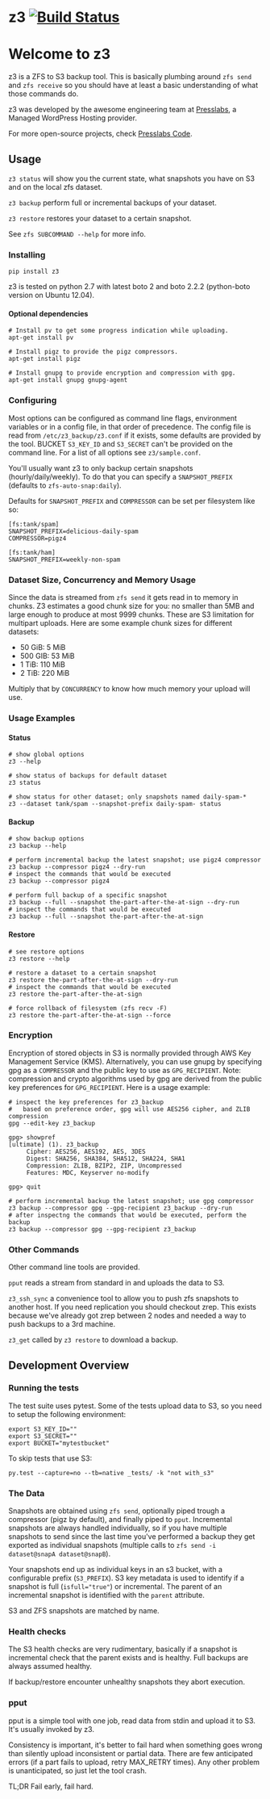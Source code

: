 # z3 [![Build Status](https://travis-ci.org/presslabs/z3.svg)](https://travis-ci.org/presslabs/z3)

# Welcome to z3

z3 is a ZFS to S3 backup tool. This is basically plumbing around `zfs send` and `zfs receive`
so you should have at least a basic understanding of what those commands do.

z3 was developed by the awesome engineering team at [Presslabs](https://www.presslabs.com/), 
a Managed WordPress Hosting provider.

For more open-source projects, check [Presslabs Code](https://www.presslabs.com/code/). 

## Usage
`z3 status` will show you the current state, what snapshots you have on S3 and on the local
zfs dataset.

`z3 backup` perform full or incremental backups of your dataset.

`z3 restore` restores your dataset to a certain snapshot.

See `zfs SUBCOMMAND --help` for more info.

### Installing
`pip install z3`

z3 is tested on python 2.7 with latest boto 2 and boto 2.2.2 (python-boto version on Ubuntu 12.04).

#### Optional dependencies
```
# Install pv to get some progress indication while uploading.
apt-get install pv

# Install pigz to provide the pigz compressors.
apt-get install pigz

# Install gnupg to provide encryption and compression with gpg.
apt-get install gnupg gnupg-agent
```

### Configuring
Most options can be configured as command line flags, environment variables or in a config file,
in that order of precedence.
The config file is read from `/etc/z3_backup/z3.conf` if it exists, some defaults are provided by the tool.
BUCKET `S3_KEY_ID` and `S3_SECRET` can't be provided on the command line.
For a list of all options see `z3/sample.conf`.

You'll usually want z3 to only backup certain snapshots (hourly/daily/weekly).
To do that you can specify a `SNAPSHOT_PREFIX` (defaults to `zfs-auto-snap:daily`).

Defaults for `SNAPSHOT_PREFIX` and `COMPRESSOR` can be set per filesystem like so:
```
[fs:tank/spam]
SNAPSHOT_PREFIX=delicious-daily-spam
COMPRESSOR=pigz4

[fs:tank/ham]
SNAPSHOT_PREFIX=weekly-non-spam
```

### Dataset Size, Concurrency and Memory Usage
Since the data is streamed from `zfs send` it gets read in to memory in chunks.
Z3 estimates a good chunk size for you: no smaller than 5MB and large enough
to produce at most 9999 chunks. These are S3 limitation for multipart uploads.
Here are some example chunk sizes for different datasets:
 * 50 GiB: 5 MiB
 * 500 GIB: 53 MiB
 * 1 TiB: 110 MiB
 * 2 TiB: 220 MiB

Multiply that by `CONCURRENCY` to know how much memory your upload will use.

### Usage Examples

#### Status
```
# show global options
z3 --help

# show status of backups for default dataset
z3 status

# show status for other dataset; only snapshots named daily-spam-*
z3 --dataset tank/spam --snapshot-prefix daily-spam- status
```

#### Backup
```
# show backup options
z3 backup --help

# perform incremental backup the latest snapshot; use pigz4 compressor
z3 backup --compressor pigz4 --dry-run
# inspect the commands that would be executed
z3 backup --compressor pigz4

# perform full backup of a specific snapshot
z3 backup --full --snapshot the-part-after-the-at-sign --dry-run
# inspect the commands that would be executed
z3 backup --full --snapshot the-part-after-the-at-sign
```

#### Restore
```
# see restore options
z3 restore --help

# restore a dataset to a certain snapshot
z3 restore the-part-after-the-at-sign --dry-run
# inspect the commands that would be executed
z3 restore the-part-after-the-at-sign

# force rollback of filesystem (zfs recv -F)
z3 restore the-part-after-the-at-sign --force
```

### Encryption
Encryption of stored objects in S3 is normally provided through AWS Key Management Service (KMS). Alternatively, you can use gnupg by specifying gpg as a `COMPRESSOR` and the public key to use as `GPG_RECIPIENT`. Note: compression and crypto algorithms used by gpg are derived from the public key preferences for `GPG_RECIPIENT`. Here is a usage example:
```
# inspect the key preferences for z3_backup
#   based on preference order, gpg will use AES256 cipher, and ZLIB compression
gpg --edit-key z3_backup

gpg> showpref
[ultimate] (1). z3_backup
     Cipher: AES256, AES192, AES, 3DES
     Digest: SHA256, SHA384, SHA512, SHA224, SHA1
     Compression: ZLIB, BZIP2, ZIP, Uncompressed
     Features: MDC, Keyserver no-modify

gpg> quit

# perform incremental backup the latest snapshot; use gpg compressor
z3 backup --compressor gpg --gpg-recipient z3_backup --dry-run
# after inspectng the commands that would be executed, perform the backup
z3 backup --compressor gpg --gpg-recipient z3_backup
```

### Other Commands
Other command line tools are provided.

`pput` reads a stream from standard in and uploads the data to S3.

`z3_ssh_sync` a convenience tool to allow you to push zfs snapshots to another host.
If you need replication you should checkout zrep. This exists because we've already
got zrep between 2 nodes and needed a way to push backups to a 3rd machine.

`z3_get` called by `z3 restore` to download a backup.

## Development Overview
### Running the tests
The test suite uses pytest.
Some of the tests upload data to S3, so you need to setup the following environment:
```
export S3_KEY_ID=""
export S3_SECRET=""
export BUCKET="mytestbucket"
```

To skip tests that use S3:
```
py.test --capture=no --tb=native _tests/ -k "not with_s3"
```

### The Data
Snapshots are obtained using `zfs send`, optionally piped trough a compressor (pigz by default),
and finally piped to `pput`.
Incremental snapshots are always handled individually, so if you have multiple snapshots to send
since the last time you've performed a backup they get exported as individual snapshots
(multiple calls to `zfs send -i dataset@snapA dataset@snapB`).

Your snapshots end up as individual keys in an s3 bucket, with a configurable prefix (`S3_PREFIX`).
S3 key metadata is used to identify if a snapshot is full (`isfull="true"`) or incremental.
The parent of an incremental snapshot is identified with the `parent` attribute.

S3 and ZFS snapshots are matched by name.

### Health checks
The S3 health checks are very rudimentary, basically if a snapshot is incremental check
that the parent exists and is healthy. Full backups are always assumed healthy.

If backup/restore encounter unhealthy snapshots they abort execution.

### pput
pput is a simple tool with one job, read data from stdin and upload it to S3.
It's usually invoked by z3.

Consistency is important, it's better to fail hard when something goes wrong
than silently upload inconsistent or partial data.
There are few anticipated errors (if a part fails to upload, retry MAX_RETRY times).
Any other problem is unanticipated, so just let the tool crash.

TL;DR Fail early, fail hard.
